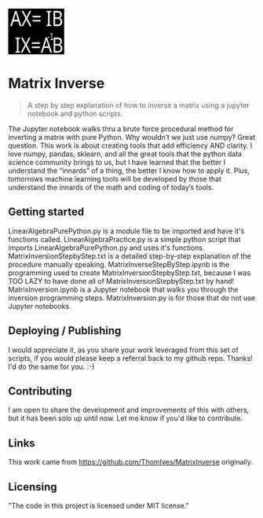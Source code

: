 ![Matrix Inversion Logo](https://github.com/ThomIves/MatrixInverse/blob/master/Matrix_Inverse_Logo.png)

# Matrix Inverse
> A step by step explanation of how to inverse a matrix using a jupyter notebook and python scripts.

The Jupyter notebook walks thru a brute force procedural method for inverting a matrix with pure Python. Why wouldn’t we just use numpy? Great question. This work is about creating tools that add efficiency AND clarity. I love numpy, pandas, sklearn, and all the great tools that the python data science community brings to us, but I have learned that the better I understand the “innards” of a thing, the better I know how to apply it. Plus, tomorrows machine learning tools will be developed by those that understand the innards of the math and coding of today’s tools. 


## Getting started

LinearAlgebraPurePython.py is a module file to be imported and have it's functions called.
LinearAlgebraPractice.py is a simple python script that imports LinearAlgebraPurePython.py and uses it's functions.
MatrixInversionStepbyStep.txt is a detailed step-by-step explanation of the procedure manually speaking.
MatrixInverseStepByStep.ipynb is the programming used to create MatrixInversionStepbyStep.txt, because I was TOO LAZY
    to have done all of MatrixInversionStepbyStep.txt by hand!
MatrixInversion.ipynb is a Jupyter notebook that walks you through the inversion programming steps.
MatrixInversion.py is for those that do not use Jupyter notebooks.

## Deploying / Publishing

I would appreciate it, as you share your work leveraged from this set of scripts, if you would please keep a referral back to my github repo. Thanks! I'd do the same for you. :-)

## Contributing

I am open to share the development and improvements of this with others, but it has been solo up until now. Let me know if you'd like to contribute. 

## Links

This work came from https://github.com/ThomIves/MatrixInverse originally. 

## Licensing

"The code in this project is licensed under MIT license."


